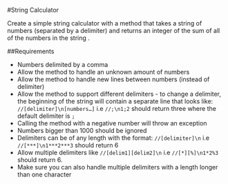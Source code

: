 #String Calculator

Create a simple string calculator with a method that takes a string of numbers (separated by a delimiter) and returns an integer of the sum of all of the numbers in the string .

##Requirements
  - Numbers delimited by a comma
  - Allow the method to handle an unknown amount of numbers
  - Allow the method to handle new lines between numbers (instead of delimiter)
  - Allow the method to support different delimiters - to change a delimiter, the beginning of the string will contain a separate line that looks like: `//[delimiter]\n[numbers…]` i.e `//;\n1;2` should return three where the default delimiter is `;`
  - Calling the method with a negative number will throw an exception
  - Numbers bigger than 1000 should be ignored
  - Delimiters can be of any length with the format: `//[delimiter]\n` i.e `//[***]\n1***2***3` should return 6
  - Allow multiple delimiters like `//[delim1][delim2]\n` i.e `//[*][%]\n1*2%3` should return 6.
  - Make sure you can also handle multiple delimiters with a length longer than one character
